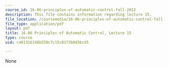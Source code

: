 ```yaml
---
course_id: 16-06-principles-of-automatic-control-fall-2012
description: This file contains information regarding lecture 15.
file_location: /coursemedia/16-06-principles-of-automatic-control-fall-2012/c461316140b558c7c15c8173b9d36cd5_MIT16_06F12_Lecture_15.pdf
file_type: application/pdf
layout: pdf
title: 16.06 Principles of Automatic Control, Lecture 15
type: course
uid: c461316140b558c7c15c8173b9d36cd5

---
```

None